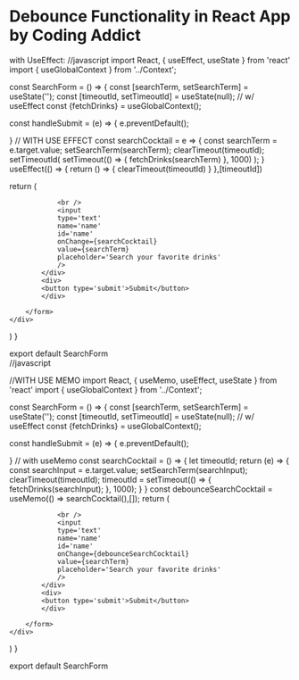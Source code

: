 # Debounce Functionality in React App by Coding Addict


with UseEffect:
//javascript
import React, { useEffect, useState } from 'react'
import { useGlobalContext } from '../Context';

const SearchForm = () => {
  const [searchTerm, setSearchTerm] = useState('');
  const [timeoutId, setTimeoutId] = useState(null); // w/ useEffect
  const {fetchDrinks} = useGlobalContext();
 
  const handleSubmit = (e) => {
    e.preventDefault();

  }
//   WITH USE EFFECT
  const searchCocktail = e => {
    const searchTerm = e.target.value;
    setSearchTerm(searchTerm);
    clearTimeout(timeoutId);
    setTimeoutId(
        setTimeout(() => {
            fetchDrinks(searchTerm)
        }, 1000)
    );
  }
  useEffect(() => {
    return () => {
        clearTimeout(timeoutId)
    }
  },[timeoutId])

  return (
    <div>
        <form className="form" onSubmit={handleSubmit}>
            <div className="form-control">
               
                <br />
                <input
                type='text'
                name='name'
                id='name'
                onChange={searchCocktail}
                value={searchTerm}
                placeholder='Search your favorite drinks'
                />
            </div>
            <div>
            <button type='submit'>Submit</button>
            </div>
            
        </form>
    </div>
  )
}

export default SearchForm
<br />
//javascript

//WITH USE MEMO
import React, { useMemo, useEffect, useState } from 'react'
import { useGlobalContext } from '../Context';

const SearchForm = () => {
  const [searchTerm, setSearchTerm] = useState('');
  const [timeoutId, setTimeoutId] = useState(null); // w/ useEffect
  const {fetchDrinks} = useGlobalContext();
 
  const handleSubmit = (e) => {
    e.preventDefault();

  }
// with useMemo
  const searchCocktail = () => {
    let timeoutId;
    return (e) => {
        const searchInput = e.target.value;
        setSearchTerm(searchInput);
        clearTimeout(timeoutId);
        timeoutId = setTimeout(() => {
                fetchDrinks(searchInput);
        }, 1000);
    }
  }
  const debounceSearchCocktail = useMemo(() => searchCocktail(),[]);
  return (
    <div>
        <form className="form" onSubmit={handleSubmit}>
            <div className="form-control">
               
                <br />
                <input
                type='text'
                name='name'
                id='name'
                onChange={debounceSearchCocktail}
                value={searchTerm}
                placeholder='Search your favorite drinks'
                />
            </div>
            <div>
            <button type='submit'>Submit</button>
            </div>
            
        </form>
    </div>
  )
}

export default SearchForm
